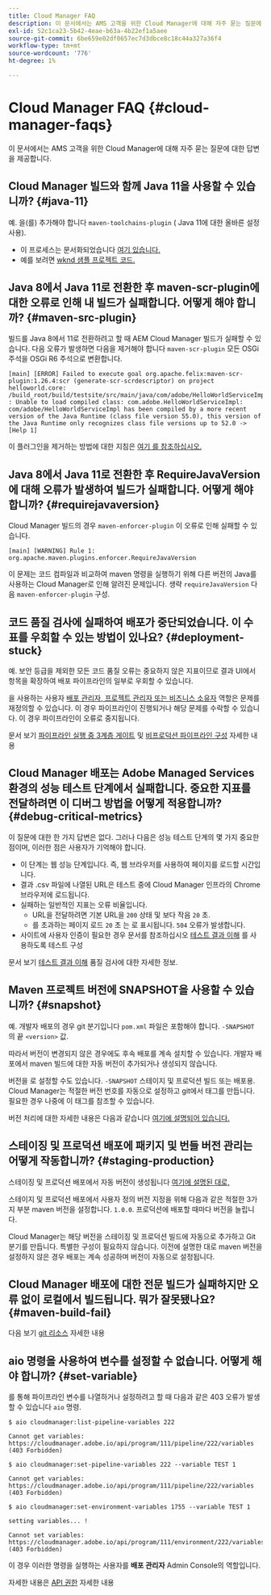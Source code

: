 ```yaml
---
title: Cloud Manager FAQ
description: 이 문서에서는 AMS 고객을 위한 Cloud Manager에 대해 자주 묻는 질문에 대한 답변을 제공합니다.
exl-id: 52c1ca23-5b42-4eae-b63a-4b22ef1a5aee
source-git-commit: 6be659e02df0657ec7d3dbce8c18c44a327a36f4
workflow-type: tm+mt
source-wordcount: '776'
ht-degree: 1%

---
```



# Cloud Manager FAQ {#cloud-manager-faqs}

이 문서에서는 AMS 고객을 위한 Cloud Manager에 대해 자주 묻는 질문에 대한 답변을 제공합니다.

## Cloud Manager 빌드와 함께 Java 11을 사용할 수 있습니까? {#java-11}

예. 을(를) 추가해야 합니다 `maven-toolchains-plugin` ( Java 11에 대한 올바른 설정 사용).

* 이 프로세스는 문서화되었습니다 [여기 있습니다.](/help/getting-started/using-the-wizard.md)
* 예를 보려면 [wknd 샘플 프로젝트 코드.](https://github.com/adobe/aem-guides-wknd/commit/6cb5238cb6b932735dcf91b21b0d835ae3a7fe75)

## Java 8에서 Java 11로 전환한 후 maven-scr-plugin에 대한 오류로 인해 내 빌드가 실패합니다. 어떻게 해야 합니까? {#maven-src-plugin}

빌드를 Java 8에서 11로 전환하려고 할 때 AEM Cloud Manager 빌드가 실패할 수 있습니다. 다음 오류가 발생하면 다음을 제거해야 합니다 `maven-scr-plugin` 모든 OSGi 주석을 OSGi R6 주석으로 변환합니다.

```text
[main] [ERROR] Failed to execute goal org.apache.felix:maven-scr-plugin:1.26.4:scr (generate-scr-scrdescriptor) on project helloworld.core: /build_root/build/testsite/src/main/java/com/adobe/HelloWorldServiceImpl.java : Unable to load compiled class: com.adobe.HelloWorldServiceImpl: com/adobe/HelloWorldServiceImpl has been compiled by a more recent version of the Java Runtime (class file version 55.0), this version of the Java Runtime only recognizes class file versions up to 52.0 -> [Help 1]
```

이 플러그인을 제거하는 방법에 대한 지침은 [여기 를 참조하십시오.](https://cqdump.wordpress.com/2019/01/03/from-scr-annotations-to-osgi-annotations/)

## Java 8에서 Java 11로 전환한 후 RequireJavaVersion에 대해 오류가 발생하여 빌드가 실패합니다. 어떻게 해야 합니까? {#requirejavaversion}

Cloud Manager 빌드의 경우 `maven-enforcer-plugin` 이 오류로 인해 실패할 수 있습니다.

```text
[main] [WARNING] Rule 1: org.apache.maven.plugins.enforcer.RequireJavaVersion
```

이 문제는 코드 컴파일과 비교하여 maven 명령을 실행하기 위해 다른 버전의 Java를 사용하는 Cloud Manager로 인해 알려진 문제입니다. 생략 `requireJavaVersion` 다음 `maven-enforcer-plugin` 구성.

## 코드 품질 검사에 실패하여 배포가 중단되었습니다. 이 수표를 우회할 수 있는 방법이 있나요? {#deployment-stuck}

예. 보안 등급을 제외한 모든 코드 품질 오류는 중요하지 않은 지표이므로 결과 UI에서 항목을 확장하여 배포 파이프라인의 일부로 우회할 수 있습니다.

을 사용하는 사용자 [배포 관리자, 프로젝트 관리자 또는 비즈니스 소유자](/help/requirements/users-and-roles.md#role-definitions) 역할은 문제를 재정의할 수 있습니다. 이 경우 파이프라인이 진행되거나 해당 문제를 수락할 수 있습니다. 이 경우 파이프라인이 오류로 중지됩니다.

문서 보기 [파이프라인 실행 중 3계층 게이트](/help/using/code-quality-testing.md#three-tier-gates-while-running-a-pipeline) 및 [비프로덕션 파이프라인 구성](/help/using/non-production-pipelines.md#understanding-the-flow) 자세한 내용

## Cloud Manager 배포는 Adobe Managed Services 환경의 성능 테스트 단계에서 실패합니다. 중요한 지표를 전달하려면 이 디버그 방법을 어떻게 적용합니까? {#debug-critical-metrics}

이 질문에 대한 한 가지 답변은 없다. 그러나 다음은 성능 테스트 단계의 몇 가지 중요한 점이며, 이러한 점은 사용자가 기억해야 합니다.

* 이 단계는 웹 성능 단계입니다. 즉, 웹 브라우저를 사용하여 페이지를 로드할 시간입니다.
* 결과 .csv 파일에 나열된 URL은 테스트 중에 Cloud Manager 인프라의 Chrome 브라우저에 로드됩니다.
* 실패하는 일반적인 지표는 오류 비율입니다.
   * URL을 전달하려면 기본 URL을 `200` 상태 및 보다 작음 `20` 초.
   * 를 초과하는 페이지 로드 `20` 초 는 로 표시됩니다. `504` 오류가 발생합니다.
* 사이트에 사용자 인증이 필요한 경우 문서를 참조하십시오 [테스트 결과 이해](/help/using/code-quality-testing.md#authenticated-performance-testing) 를 사용하도록 테스트 구성

문서 보기 [테스트 결과 이해](/help/using/code-quality-testing.md) 품질 검사에 대한 자세한 정보.

## Maven 프로젝트 버전에 SNAPSHOT을 사용할 수 있습니까? {#snapshot}

예. 개발자 배포의 경우 git 분기입니다 `pom.xml` 파일은 포함해야 합니다. `-SNAPSHOT` 의 끝 `<version>` 값.

따라서 버전이 변경되지 않은 경우에도 후속 배포를 계속 설치할 수 있습니다. 개발자 배포에서 maven 빌드에 대한 자동 버전이 추가되거나 생성되지 않습니다.

버전을 로 설정할 수도 있습니다. `-SNAPSHOT` 스테이지 및 프로덕션 빌드 또는 배포용. Cloud Manager는 적절한 버전 번호를 자동으로 설정하고 git에서 태그를 만듭니다. 필요한 경우 나중에 이 태그를 참조할 수 있습니다.

버전 처리에 대한 자세한 내용은 다음과 같습니다 [여기에 설명되어 있습니다.](https://experienceleague.adobe.com/docs/experience-manager-cloud-service/content/implementing/using-cloud-manager/managing-code/project-version-handling.html)

## 스테이징 및 프로덕션 배포에 패키지 및 번들 버전 관리는 어떻게 작동합니까? {#staging-production}

스테이징 및 프로덕션 배포에서 자동 버전이 생성됩니다 [여기에 설명된 대로,](/help/managing-code/maven-project-version.md)

스테이지 및 프로덕션 배포에서 사용자 정의 버전 지정을 위해 다음과 같은 적절한 3가지 부분 maven 버전을 설정합니다. `1.0.0`. 프로덕션에 배포할 때마다 버전을 늘립니다.

Cloud Manager는 해당 버전을 스테이징 및 프로덕션 빌드에 자동으로 추가하고 Git 분기를 만듭니다. 특별한 구성이 필요하지 않습니다. 이전에 설명한 대로 maven 버전을 설정하지 않은 경우 배포는 계속 성공하며 버전이 자동으로 설정됩니다.

## Cloud Manager 배포에 대한 전문 빌드가 실패하지만 오류 없이 로컬에서 빌드됩니다. 뭐가 잘못됐나요? {#maven-build-fail}

다음 보기 [git 리소스](https://github.com/cqsupport/cloud-manager/blob/main/cm-build-step-fails.md) 자세한 내용

## aio 명령을 사용하여 변수를 설정할 수 없습니다. 어떻게 해야 합니까? {#set-variable}

를 통해 파이프라인 변수를 나열하거나 설정하려고 할 때 다음과 같은 403 오류가 발생할 수 있습니다 `aio` 명령.

```shell
$ aio cloudmanager:list-pipeline-variables 222

Cannot get variables: https://cloudmanager.adobe.io/api/program/111/pipeline/222/variables (403 Forbidden)

$ aio cloudmanager:set-pipeline-variables 222 --variable TEST 1

Cannot get variables: https://cloudmanager.adobe.io/api/program/111/pipeline/222/variables (403 Forbidden)

$ aio cloudmanager:set-environment-variables 1755 --variable TEST 1

setting variables... !

Cannot set variables: https://cloudmanager.adobe.io/api/program/111/environment/222/variables (403 Forbidden)
```

이 경우 이러한 명령을 실행하는 사용자를 **배포 관리자** Admin Console의 역할입니다.

자세한 내용은 [API 권한](https://developer.adobe.com/experience-cloud/cloud-manager/guides/getting-started/permissions/) 자세한 내용
